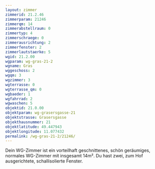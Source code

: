 ```yaml
---
layout: zimmer
zimmerid: 21.2.46
zimmerparam: 21246
zimmerqm: 14
zimmerabstellraum: 0
zimmertyp: 4
zimmerschraege: 0
zimmerausrichtung: 2
zimmerfenster: 2
zimmerlautstaerke: 5
wgid: 21.2.00
wgparam: wg-gras-21-2
wgname: Gras
wggeschoss: 2
wgqm: 3
wgzimmer: 3
wgterrasse: 0
wgterrasse_qm: 0
wgbaeder: 1
wgfahrrad: 2
wgwaschen: 5
objektid: 21.0.00
objektparam: wg-grasersgasse-21
objektstrasse: Grasersgasse
objekthausnummer: 21
objektlatitude: 49.447943
objektlongitude: 11.077432
permalink: /wg-gras-21-2/21246/
---
```

Dein WG-Zimmer ist ein vorteilhaft geschnittenes, schön geräumiges, normales WG-Zimmer mit insgesamt 14m². Du hast zwei, zum Hof ausgerichtete, schallisolierte Fenster. 